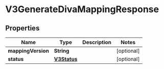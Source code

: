# V3GenerateDivaMappingResponse

## Properties
Name | Type | Description | Notes
------------ | ------------- | ------------- | -------------
**mappingVersion** | **String** |  |  [optional]
**status** | [**V3Status**](V3Status.md) |  |  [optional]
